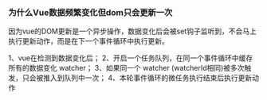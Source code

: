 ### 为什么Vue数据频繁变化但dom只会更新一次

因为vue的DOM更新是一个异步操作，数据变化后会被set钩子监听到，不会马上执行更新动作，而是在下一个事件循环中执行更新。

1、vue在检测到数据变化后；
2、开启一个任务队列，在同一个事件循环中缓存所有的数据变化 watcher；
3、如果同一个 watcher (watcherId相同)被多次触发，只会被推入到队列中一次；
4、本轮事件循环的微任务执行结束后执行更新动作
